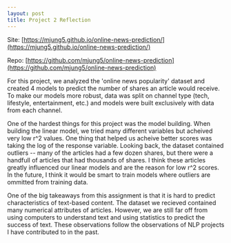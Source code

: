 ```yaml
---
layout: post
title: Project 2 Reflection
---
```


Site: [https://mjung5.github.io/online-news-prediction/](https://mjung5.github.io/online-news-prediction/)

Repo: [https://github.com/mjung5/online-news-prediction](https://github.com/mjung5/online-news-prediction)

For this project, we analyzed the 'online news popularity' dataset and created 4 models to predict the number of shares an article would receive.
To make our models more robust, data was split on channel type (tech, lifestyle, entertainment, etc.) and models were built exclusively with data from each channel.

One of the hardest things for this project was the model building. When building the linear model, we tried many different variables but acheived very low
r^2 values. One thing that helped us acheive better scores was taking the log of the response variable. Looking back, the dataset contained outliers --
many of the articles had a few dozen shares, but there were a handfull of articles that had thousands of shares. I think these articles greatly influenced 
our linear models and are the reason for low r^2 scores. In the future, I think it would be smart to train models where outliers are ommitted from training data.

One of the big takeaways from this assignment is that it is hard to predict characteristics of text-based content. The dataset we recieved contained many numerical
attributes of articles. However, we are still far off from using computers to understand text and using statistics to predict the success of text. These observations 
follow the observations of NLP projects I have contributed to in the past.

